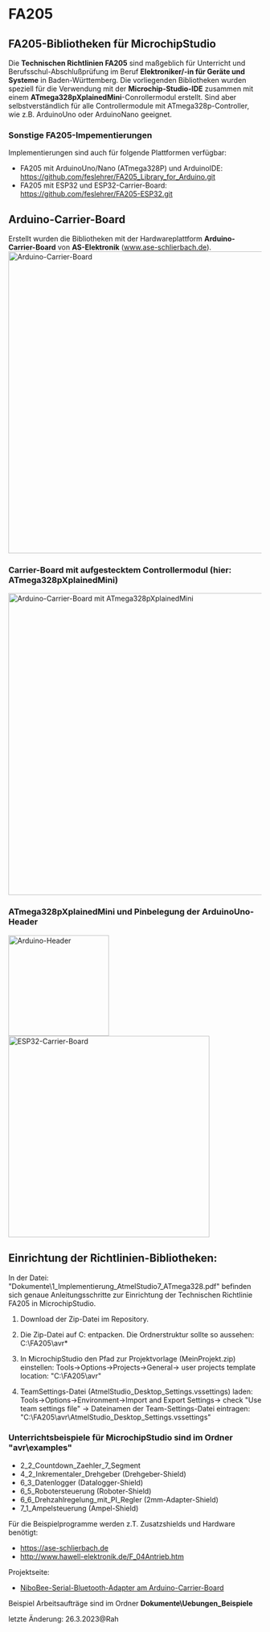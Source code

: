 # FA205
## FA205-Bibliotheken für MicrochipStudio
Die **Technischen Richtlinien FA205** sind maßgeblich für Unterricht und Berufsschul-Abschlußprüfung im Beruf **Elektroniker/-in für Geräte und Systeme** in Baden-Württemberg.
Die vorliegenden Bibliotheken wurden speziell für die Verwendung mit der **Microchip-Studio-IDE** zusammen mit einem **ATmega328pXplainedMini**-Conrollermodul erstellt. Sind aber selbstverständlich für alle Controllermodule mit ATmega328p-Controller, wie z.B. ArduinoUno oder ArduinoNano geeignet.

### Sonstige FA205-Impementierungen
Implementierungen sind auch für folgende Plattformen verfügbar: 
+ FA205 mit ArduinoUno/Nano (ATmega328P) und ArduinoIDE: https://github.com/feslehrer/FA205_Library_for_Arduino.git
+ FA205 mit ESP32 und ESP32-Carrier-Board: https://github.com/feslehrer/FA205-ESP32.git

## Arduino-Carrier-Board
Erstellt wurden die Bibliotheken mit der Hardwareplattform **Arduino-Carrier-Board** von **AS-Elektronik** (www.ase-schlierbach.de).
<img src="https://user-images.githubusercontent.com/24614659/236320998-94544814-81e8-421b-9627-0c5e2c16ead0.png" alt="Arduino-Carrier-Board" width="600">

### Carrier-Board mit aufgestecktem Controllermodul (hier: ATmega328pXplainedMini)
<img src="https://user-images.githubusercontent.com/24614659/236322408-e825f460-5135-4205-903b-463df35603ee.png" alt="Arduino-Carrier-Board mit ATmega328pXplainedMini" width="600">

### ATmega328pXplainedMini und Pinbelegung der ArduinoUno-Header
<img src="https://user-images.githubusercontent.com/24614659/236321583-8457da01-e94d-4db5-8539-40f2c315c2b6.png" alt="Arduino-Header" width="200"><img src="https://user-images.githubusercontent.com/24614659/236321645-c13d7fa3-2566-49c7-b55e-53918c5f59d4.png" alt="ESP32-Carrier-Board" width="400">

## Einrichtung der Richtlinien-Bibliotheken:
   In der Datei: "Dokumente\1_Implementierung_AtmelStudio7_ATmega328.pdf" befinden sich genaue Anleitungsschritte
   zur Einrichtung der Technischen Richtlinie FA205 in MicrochipStudio. 

1. Download der Zip-Datei im Repository.

2. Die Zip-Datei auf C: entpacken. Die Ordnerstruktur sollte so aussehen:
   C:\FA205\avr\*

3. In MicrochipStudio den Pfad zur Projektvorlage (MeinProjekt.zip) einstellen:
   Tools->Options->Projects->General-> user projects template location: "C:\FA205\avr\"

4. TeamSettings-Datei (AtmelStudio_Desktop_Settings.vssettings) laden:
   Tools->Options->Environment->Import and Export Settings-> check "Use team settings file" -> Dateinamen der Team-Settings-Datei
   eintragen:
     "C:\FA205\avr\AtmelStudio_Desktop_Settings.vssettings"

### Unterrichtsbeispiele für MicrochipStudio sind im Ordner "avr\examples" 
- 2_2_Countdown_Zaehler_7_Segment
- 4_2_Inkrementaler_Drehgeber  (Drehgeber-Shield)
- 6_3_Datenlogger   (Datalogger-Shield)
- 6_5_Robotersteuerung   (Roboter-Shield)
- 6_6_Drehzahlregelung_mit_PI_Regler  (2mm-Adapter-Shield)
- 7_1_Ampelsteuerung  (Ampel-Shield)


Für die Beispielprogramme werden z.T. Zusatzshields und Hardware benötigt: 
- https://ase-schlierbach.de
- http://www.hawell-elektronik.de/F_04Antrieb.htm

Projektseite:
- <a href="https://github.com/feslehrer/NiboBlueConfig_for_ArduinoCarrierBoard.git">NiboBee-Serial-Bluetooth-Adapter am Arduino-Carrier-Board</a>

Beispiel Arbeitsaufträge sind im Ordner **Dokumente\Uebungen_Beispiele**

letzte Änderung:
26.3.2023@Rah
